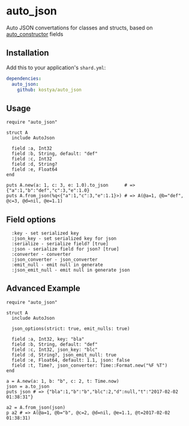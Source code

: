 # auto_json

Auto JSON convertations for classes and structs, based on [auto_constructor](https://github.com/kostya/auto_constructor) fields

## Installation

Add this to your application's `shard.yml`:

```yaml
dependencies:
  auto_json:
    github: kostya/auto_json
```

## Usage

```crystal
require "auto_json"

struct A
  include AutoJson

  field :a, Int32
  field :b, String, default: "def"
  field :c, Int32
  field :d, String?
  field :e, Float64
end

puts A.new(a: 1, c: 3, e: 1.0).to_json      # => {"a":1,"b":"def","c":3,"e":1.0}
puts A.from_json(%q<{"a":1,"c":3,"e":1.1}>) # => A(@a=1, @b="def", @c=3, @d=nil, @e=1.1)
```

## Field options

```
  :key - set serialized key
  :json_key - set serialized key for json
  :serialize - serialize field? [true]
  :json - serialize field for json? [true]
  :converter - converter
  :json_converter - json_converter
  :emit_null - emit null in generate
  :json_emit_null - emit null in generate json
```

## Advanced Example

```crystal
require "auto_json"

struct A
  include AutoJson

  json_options(strict: true, emit_nulls: true)

  field :a, Int32, key: "bla"
  field :b, String, default: "def"
  field :c, Int32, json_key: "blc"
  field :d, String?, json_emit_null: true
  field :e, Float64, default: 1.1, json: false
  field :t, Time?, json_converter: Time::Format.new("%F %T")
end

a = A.new(a: 1, b: "b", c: 2, t: Time.now)
json = a.to_json
puts json # => {"bla":1,"b":"b","blc":2,"d":null,"t":"2017-02-02 01:38:31"}

a2 = A.from_json(json)
p a2 # => A(@a=1, @b="b", @c=2, @d=nil, @e=1.1, @t=2017-02-02 01:38:31)
```
